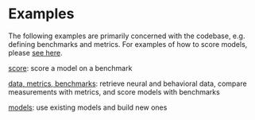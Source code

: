 # Examples

The following examples are primarily concerned with the codebase, e.g. defining benchmarks and metrics.
For examples of how to score models, please [see here](https://github.com/brain-score/candidate_models/blob/master/examples/score-model.ipynb).

[score](https://github.com/brain-score/brain-score/blob/master/examples/score.ipynb): 
    score a model on a benchmark

[data, metrics, benchmarks](https://github.com/brain-score/brain-score/blob/master/examples/data_metrics_benchmarks.ipynb): 
    retrieve neural and behavioral data, compare measurements with metrics, and score models with benchmarks

[models](https://github.com/brain-score/brain-score/blob/master/examples/models.ipynb): 
    use existing models and build new ones
